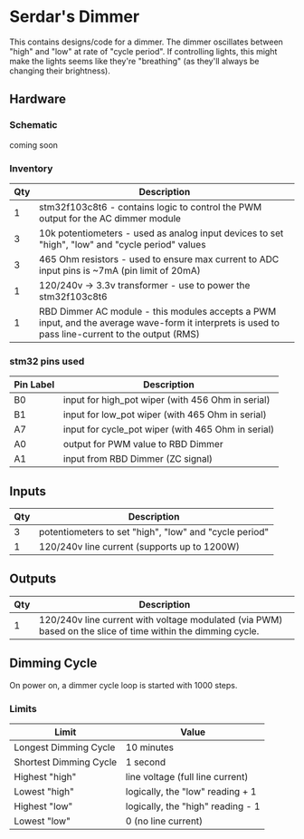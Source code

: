 # Serdar's Dimmer

This contains designs/code for a dimmer.  The dimmer oscillates between "high" and "low" at rate of "cycle period".  If controlling lights, this might make the lights seems like they're "breathing" (as they'll always be changing their brightness).

## Hardware

### Schematic
coming soon

### Inventory

| Qty | Description |
|-----|-------------|
| 1 | stm32f103c8t6 - contains logic to control the PWM output for the AC dimmer module |
| 3 | 10k potentiometers - used as analog input devices to set "high", "low" and "cycle period" values |
| 3 | 465 Ohm resistors - used to ensure max current to ADC input pins is ~7mA (pin limit of 20mA)
| 1 | 120/240v -> 3.3v transformer - use to power the stm32f103c8t6 |
| 1 | RBD Dimmer AC module - this modules accepts a PWM input, and the average wave-form it interprets is used to pass line-current to the output (RMS) |

### stm32 pins used
| Pin Label | Description |
|-----------|-------------|
| B0 | input for high_pot wiper (with 456 Ohm in serial) |
| B1 | input for low_pot wiper (with 465 Ohm in serial) |
| A7 | input for cycle_pot wiper (with 465 Ohm in serial) |
| A0 | output for PWM value to RBD Dimmer |
| A1 | input from RBD Dimmer (ZC signal) |

## Inputs

| Qty | Description |
|-----|-------------|
| 3 | potentiometers to set "high", "low" and "cycle period" |
| 1 | 120/240v line current (supports up to 1200W) |

## Outputs
| Qty | Description |
|-----|-------------|
| 1 | 120/240v line current with voltage modulated (via PWM) based on the slice of time within the dimming cycle. |

## Dimming Cycle
On power on, a dimmer cycle loop is started with 1000 steps.


### Limits

| Limit | Value |
|-------|-------|
| Longest Dimming Cycle | 10 minutes |
| Shortest Dimming Cycle | 1 second |
| Highest "high" | line voltage (full line current) |
| Lowest "high" | logically, the "low" reading + 1 |
| Highest "low" | logically, the "high" reading - 1 |
| Lowest "low" | 0 (no line current) |